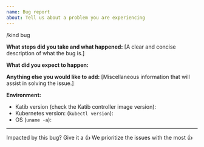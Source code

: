 ```yaml
---
name: Bug report
about: Tell us about a problem you are experiencing
---
```


/kind bug

**What steps did you take and what happened:**
[A clear and concise description of what the bug is.]

**What did you expect to happen:**

**Anything else you would like to add:**
[Miscellaneous information that will assist in solving the issue.]

**Environment:**

- Katib version (check the Katib controller image version):
- Kubernetes version: (`kubectl version`):
- OS (`uname -a`):

---

<!-- Don't delete this message to encourage users to support your issue! -->

Impacted by this bug? Give it a 👍 We prioritize the issues with the most 👍
